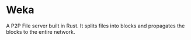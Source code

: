 # Weka
A P2P File server built in Rust. It splits files into blocks and propagates the blocks to the entire network.